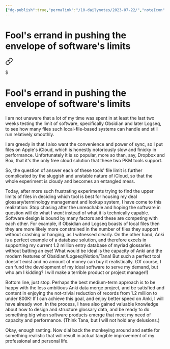 ```yaml
---
{"dg-publish":true,"permalink":"/10-dailynotes/2023-07-22/","noteIcon":"2","created":"","updated":""}
---
```


# Fool's errand in pushing the envelope of software's limits


<div class="transclusion internal-embed is-loaded"><a class="markdown-embed-link" href="/fool-s-errand-in-pushing-the-envelope-of-software-s-limits/" aria-label="Open link"><svg xmlns="http://www.w3.org/2000/svg" width="24" height="24" viewBox="0 0 24 24" fill="none" stroke="currentColor" stroke-width="2" stroke-linecap="round" stroke-linejoin="round" class="svg-icon lucide-link"><path d="M10 13a5 5 0 0 0 7.54.54l3-3a5 5 0 0 0-7.07-7.07l-1.72 1.71"></path><path d="M14 11a5 5 0 0 0-7.54-.54l-3 3a5 5 0 0 0 7.07 7.07l1.71-1.71"></path></svg></a><div class="markdown-embed">

$<div class="markdown-embed-title">

# Fool's errand in pushing the envelope of software's limits

</div>



I am not unaware that a lot of my time was spent in at least the last two weeks testing the limit of software, specifically Obsidian and later Logseq, to see how many files such local-file-based systems can handle and still run relatively smoothly. 

I am greedy in that I also want the convenience and power of sync, so I put files on Apple's iCloud, which is honestly notoriously slow and finicky in performance. Unfortunately it is so popular, more so than, say, Dropbox and Box, that it's the only free cloud solution that these two PKM tools support.

So, the question of answer each of these tools' file limit is further complicated by the sluggish and unstable nature of iCloud, so that the whole experiment is cloudy and becomes an entangled mess.

Today, after more such frustrating experiments trying to find the upper limits of files in deciding which tool is best for housing my deal glossary/terminology management and lookup system, I have come to this realization: Stop chasing after the unreachable and hoping the software in question will do what I *want* instead of what it is technically capable. Software design is bound by many factors and these are competing with each other. For example, if Obsidian and Logseq boasts of local files then they are more likely more constrained in the number of files they support without crashing or hanging, as I witnessed clearly. On the other hand, Anki is a perfect example of a database solution, and therefore excels in supporting my current 1.2 million entry database of myriad glossaries without batting an eye! What would be ideal is the capacity of Anki and the modern features of Obsidian/Logseq/Notion/Tana! But such a perfect tool doesn't exist and no amount of money can buy it realistically. (Of course, I can fund the development of my ideal software to serve my demand, but who am I kidding? I will make a terrible product or project manager!) 

Bottom line, just stop. Perhaps the best medium-term approach is to be happy with the less ambitious Anki data merge project, and be satisfied and content in enjoying the not-trivial reduction of records from 1.2 million to under 800K! If I can achieve this goal, and enjoy better speed on Anki, I will have already won. In the process, I have also gained valuable knowledge about how to design and structure glossary data, and be ready to do something big when software products emerge that meet my need of capacity and performance. (Think Tana, but I will not hold any delusions.)

Okay, enough ranting. Now dial back the monkeying around and settle for something realistic that will result in actual tangible improvement of my professional and personal life.

</div></div>
